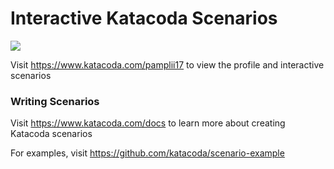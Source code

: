 # Interactive Katacoda Scenarios

[![](http://shields.katacoda.com/katacoda/pamplii17/count.svg)](https://www.katacoda.com/pamplii17 "Get your profile on Katacoda.com")

Visit https://www.katacoda.com/pamplii17 to view the profile and interactive scenarios

### Writing Scenarios
Visit https://www.katacoda.com/docs to learn more about creating Katacoda scenarios

For examples, visit https://github.com/katacoda/scenario-example
